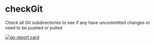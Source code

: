 # checkGit
Check all Git subdirectories to see if any have uncommitted changes or need to be pushed or pulled

[![go report card](https://goreportcard.com/badge/github.com/speedyhoon/checkGit)](https://goreportcard.com/report/github.com/speedyhoon/checkGit)
